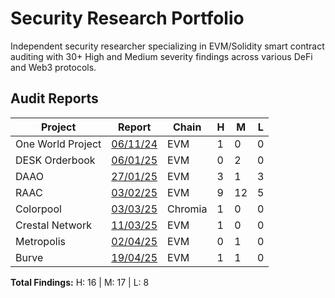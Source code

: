 # Security Research Portfolio

Independent security researcher specializing in EVM/Solidity smart contract auditing with 30+ High and Medium severity findings across various DeFi and Web3 protocols.

## Audit Reports

| Project        | Report           | Chain | H   | M   | L   |
| -------------- | ---------------- | -------- | --- | --- | --- |
| One World Project | [06/11/24](https://github.com/CasinoCompiler/audits/blob/main/Competitive/MD/One-World-Project.md) | EVM | 1   | 0   | 0   |
| DESK Orderbook | [06/01/25](https://github.com/CasinoCompiler/audits/blob/main/Competitive/MD/DESK-Orderbook.md) | EVM | 0   | 2   | 0   |
| DAAO | [27/01/25](https://github.com/CasinoCompiler/audits/blob/main/Competitive/MD/DAAO.md) | EVM | 3   | 1   | 3   |
| RAAC | [03/02/25](https://github.com/CasinoCompiler/audits/blob/main/Competitive/MD/RAAC.md) | EVM | 9   | 12   | 5   |
| Colorpool | [03/03/25](https://github.com/CasinoCompiler/audits/blob/main/Competitive/MD/Colorpool.md) | Chromia | 1   | 0   | 0   |
| Crestal Network | [11/03/25](https://github.com/CasinoCompiler/audits/blob/main/Competitive/MD/Crestal-Network.md) | EVM | 1   | 0   | 0   |
| Metropolis | [02/04/25](https://github.com/CasinoCompiler/audits/blob/main/Competitive/MD/Metropolis.md) | EVM | 0   | 1   | 0   |
| Burve | [19/04/25](https://github.com/CasinoCompiler/audits/blob/main/Competitive/MD/Burve.md) | EVM | 1   | 1   | 0   |

**Total Findings:** H: 16 | M: 17 | L: 8